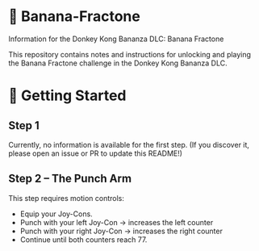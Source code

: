 # 🍌 Banana-Fractone

Information for the Donkey Kong Bananza DLC: Banana Fractone

This repository contains notes and instructions for unlocking and playing the Banana Fractone challenge in the Donkey Kong Bananza DLC.

# 🚀 Getting Started
## Step 1

Currently, no information is available for the first step. (If you discover it, please open an issue or PR to update this README!)

## Step 2 – The Punch Arm

This step requires motion controls:

- Equip your Joy-Cons.
- Punch with your left Joy-Con → increases the left counter
- Punch with your right Joy-Con → increases the right counter
- Continue until both counters reach 77.
